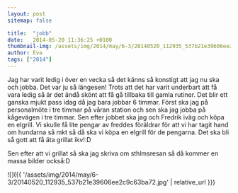 ```yaml
---
layout: post
sitemap: false

title:  "jobb"
date:   2014-05-20 11:36:25 +0100
thumbnail-img: /assets/img/2014/may/6-3/20140520_112935_537b21e39606ee2c9c63ba72.jpg
author: Eva
tags: ["2014"]
---
```


Jag har varit ledig i över en vecka så det känns så konstigt att jag nu ska och jobba. Det var ju så längesen! Trots att det har varit underbart att få vara ledig så är det ändå skönt att få gå tillbaka till gamla rutiner. Det blir ett ganska mjukt pass idag då jag bara jobbar 6 timmar. Först ska jag på personalmöte i tre timmar på våran station och sen ska jag jobba på kågevägen i tre timmar. Sen efter jobbet ska jag och Fredrik iväg och köpa en elgrill. Vi skulle få lite pengar av freddes föräldrar för att vi har tagit hand om hundarna så mkt så då ska vi köpa en elgrill för de pengarna. Det ska bli så gott att få äta grillat ikv!:D

Sen efter att vi grillat så ska jag skriva om sthlmsresan så då kommer en massa bilder också:D

![]({{ '/assets/img/2014/may/6-3/20140520_112935_537b21e39606ee2c9c63ba72.jpg'  | relative_url }})

